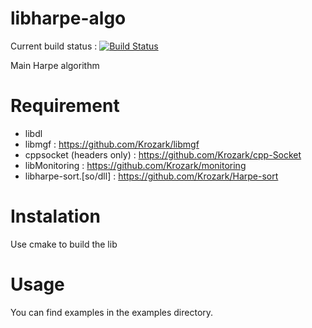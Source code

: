 libharpe-algo
=============

Current build status : 
[![Build Status](https://travis-ci.org/Krozark/libharpe-algo.png?branch=master)](https://travis-ci.org/Krozark/libharpe-algo)

Main Harpe algorithm

Requirement
===========

* libdl
* libmgf : https://github.com/Krozark/libmgf
* cppsocket (headers only) :  https://github.com/Krozark/cpp-Socket
* libMonitoring : https://github.com/Krozark/monitoring
* libharpe-sort.[so/dll] : https://github.com/Krozark/Harpe-sort


Instalation
=============

Use cmake to build the lib


Usage
=====

You can find examples in the examples directory.
